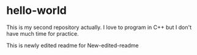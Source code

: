 # hello-world
This is my second repository actually.
I love to program in C++ but I don't have much time for practice.

This is newly edited readme for New-edited-readme
